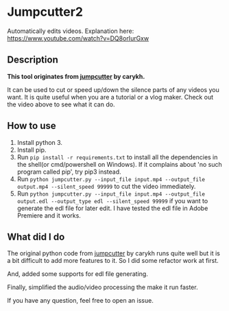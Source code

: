 # Jumpcutter2

Automatically edits videos. Explanation here: https://www.youtube.com/watch?v=DQ8orIurGxw

## Description

**This tool originates from [jumpcutter](https://github.com/carykh/jumpcutter) by carykh.** 

It can be used to cut or speed up/down the silence parts of any videos you want. It is quite useful when you are a tutorial or a vlog maker. Check out the video above to see what it can do.

## How to use

1. Install python 3.
2. Install pip.
3. Run `pip install -r requirements.txt` to install all the dependencies in the shell(or cmd/powershell on Windows). If it complains about 'no such program called pip', try pip3 instead.
4. Run `python jumpcutter.py --input_file input.mp4 --output_file output.mp4 --silent_speed 99999` to cut the video immediately. 
5. Run `python jumpcutter.py --input_file input.mp4 --output_file output.edl --output_type edl --silent_speed 99999` if you want to generate the edl file for later edit. I have tested the edl file in Adobe Premiere and it works.

## What did I do

The original python code from [jumpcutter](https://github.com/carykh/jumpcutter) by carykh runs quite well but it is a bit difficult to add more features to it. So I did some refactor work at first. 

And, added some supports for edl file generating.

Finally, simplified the audio/video processing the make it run faster. 

If you have any question, feel free to open an issue.

